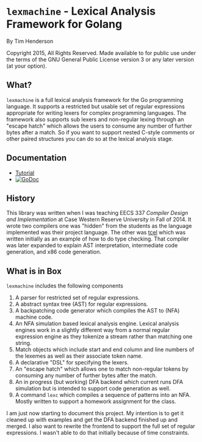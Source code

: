 # `lexmachine` - Lexical Analysis Framework for Golang

By Tim Henderson

Copyright 2015, All Rights Reserved. Made available to for public use
under the terms of the GNU General Public License version 3 or any later
version (at your option).

## What?

`lexmachine` is a full lexical analysis framework for the Go programming
language. It supports a restricted but usable set of regular expressions
appropriate for writing lexers for complex programming languages. The
framework also supports sub lexers and non-regular lexing through an
"escape hatch" which allows the users to consume any number of further
bytes after a match. So if you want to support nested C-style comments
or other paired structures you can do so at the lexical analysis stage.

## Documentation

- [Tutorial](http://hackthology.com/writing-a-lexer-in-go-with-lexmachine.html)
- [![GoDoc](https://godoc.org/github.com/timtadh/lexmachine?status.svg)](https://godoc.org/github.com/timtadh/lexmachine)

## History

This library was written when I was teaching EECS 337 *Compiler Design
and Implementation* at Case Western Reserve University in Fall of 2014.
It wrote two compilers one was "hidden" from the students  as the
language implemented was their project language. The other was
[tcel](https://github.com/timtadh/tcel) which was written initially as
an example of how to do type checking. That compiler was later expanded
to explain AST interpretation, intermediate code generation, and x86
code generation.

## What is in Box

`lexmachine` includes the following components

1. A parser for restricted set of regular expressions.
2. A abstract syntax tree (AST) for regular expressions.
3. A backpatching code generator which compiles the AST to (NFA) machine
   code.
4. An NFA simulation based lexical analysis engine. Lexical analysis
   engines work in a slightly different way from a normal regular
   expression engine as they tokenize a stream rather than matching one
   string.
5. Match objects which include start and end column and line numbers of
   the lexemes as well as their associate token name.
6. A declarative "DSL" for specifying the lexers.
7. An "escape hatch" which allows one to match non-regular tokens by
   consuming any number of further bytes after the match.
8. An in progress (but working) DFA backend which current runs DFA
   simulation but is intended to support code generation as well.
9. A command `lexc` which compiles a sequence of patterns into an NFA.
   Mostly written to support a homework assignment for the class.

I am just now starting to document this project. My intention is to get
it cleaned up with examples and get the DFA backend finished up and
merged. I also want to rewrite the frontend to support the full set of
regular expressions. I wasn't able to do that initially because of time
constraints.


